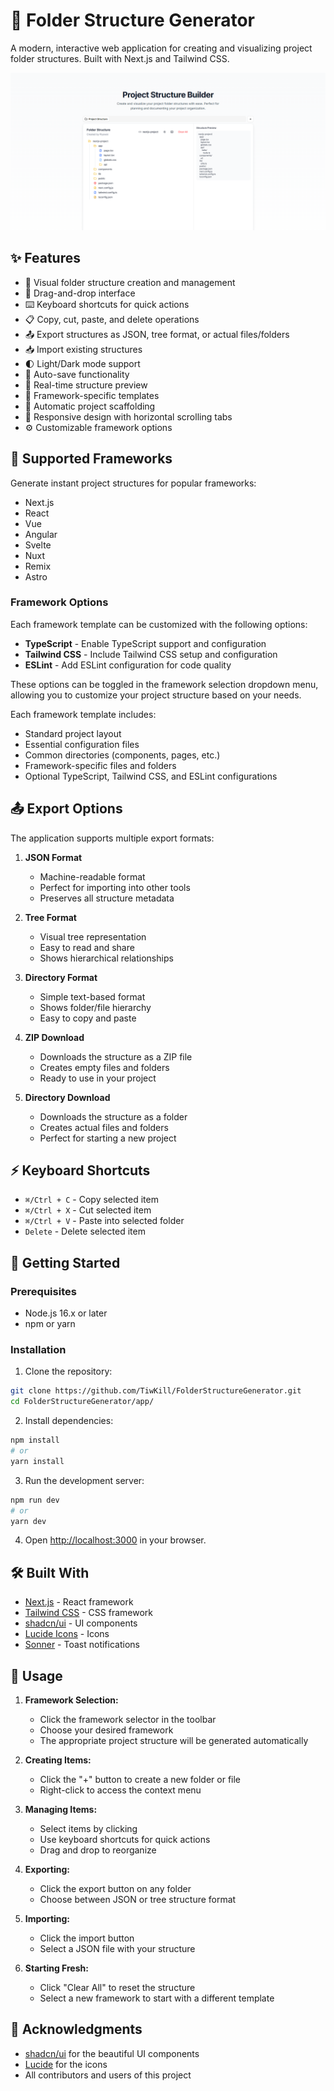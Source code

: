 # 📁 Folder Structure Generator

A modern, interactive web application for creating and visualizing project folder structures. Built with Next.js and Tailwind CSS.

![Folder Structure Generator](public/preview.png)

## ✨ Features

- 🌳 Visual folder structure creation and management
- 🎯 Drag-and-drop interface
- ⌨️ Keyboard shortcuts for quick actions
- 📋 Copy, cut, paste, and delete operations
- 📤 Export structures as JSON, tree format, or actual files/folders
- 📥 Import existing structures
- 🌓 Light/Dark mode support
- 💾 Auto-save functionality
- 🔄 Real-time structure preview
- 🎁 Framework-specific templates
- 🔧 Automatic project scaffolding
- 📱 Responsive design with horizontal scrolling tabs
- ⚙️ Customizable framework options

## 🎁 Supported Frameworks

Generate instant project structures for popular frameworks:

- Next.js
- React
- Vue
- Angular
- Svelte
- Nuxt
- Remix
- Astro

### Framework Options

Each framework template can be customized with the following options:

- **TypeScript** - Enable TypeScript support and configuration
- **Tailwind CSS** - Include Tailwind CSS setup and configuration
- **ESLint** - Add ESLint configuration for code quality

These options can be toggled in the framework selection dropdown menu, allowing you to customize your project structure based on your needs.

Each framework template includes:
- Standard project layout
- Essential configuration files
- Common directories (components, pages, etc.)
- Framework-specific files and folders
- Optional TypeScript, Tailwind CSS, and ESLint configurations

## 📤 Export Options

The application supports multiple export formats:

1. **JSON Format**
   - Machine-readable format
   - Perfect for importing into other tools
   - Preserves all structure metadata

2. **Tree Format**
   - Visual tree representation
   - Easy to read and share
   - Shows hierarchical relationships

3. **Directory Format**
   - Simple text-based format
   - Shows folder/file hierarchy
   - Easy to copy and paste

4. **ZIP Download**
   - Downloads the structure as a ZIP file
   - Creates empty files and folders
   - Ready to use in your project

5. **Directory Download**
   - Downloads the structure as a folder
   - Creates actual files and folders
   - Perfect for starting a new project

## ⚡ Keyboard Shortcuts

- `⌘/Ctrl + C` - Copy selected item
- `⌘/Ctrl + X` - Cut selected item
- `⌘/Ctrl + V` - Paste into selected folder
- `Delete` - Delete selected item

## 🚀 Getting Started

### Prerequisites

- Node.js 16.x or later
- npm or yarn

### Installation

1. Clone the repository:
```bash
git clone https://github.com/TiwKill/FolderStructureGenerator.git
cd FolderStructureGenerator/app/
```

2. Install dependencies:
```bash
npm install
# or
yarn install
```

3. Run the development server:
```bash
npm run dev
# or
yarn dev
```

4. Open [http://localhost:3000](http://localhost:3000) in your browser.

## 🛠️ Built With

- [Next.js](https://nextjs.org/) - React framework
- [Tailwind CSS](https://tailwindcss.com/) - CSS framework
- [shadcn/ui](https://ui.shadcn.com/) - UI components
- [Lucide Icons](https://lucide.dev/) - Icons
- [Sonner](https://sonner.emilkowal.ski/) - Toast notifications

## 📝 Usage

1. **Framework Selection:**
   - Click the framework selector in the toolbar
   - Choose your desired framework
   - The appropriate project structure will be generated automatically

2. **Creating Items:**
   - Click the "+" button to create a new folder or file
   - Right-click to access the context menu

3. **Managing Items:**
   - Select items by clicking
   - Use keyboard shortcuts for quick actions
   - Drag and drop to reorganize

4. **Exporting:**
   - Click the export button on any folder
   - Choose between JSON or tree structure format

5. **Importing:**
   - Click the import button
   - Select a JSON file with your structure

6. **Starting Fresh:**
   - Click "Clear All" to reset the structure
   - Select a new framework to start with a different template

## 👏 Acknowledgments

- [shadcn/ui](https://ui.shadcn.com/) for the beautiful UI components
- [Lucide](https://lucide.dev/) for the icons
- All contributors and users of this project
